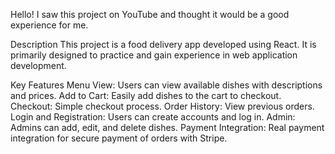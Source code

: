  Hello!
I saw this project on YouTube and thought it would be a good experience for me.

Description
This project is a food delivery app developed using React. It is primarily designed to practice and gain experience in web application development.

Key Features
Menu View: Users can view available dishes with descriptions and prices.
Add to Cart: Easily add dishes to the cart to checkout.
Checkout: Simple checkout process.
Order History: View previous orders.
Login and Registration: Users can create accounts and log in.
Admin: Admins can add, edit, and delete dishes.
Payment Integration: Real payment integration for secure payment of orders with Stripe.
